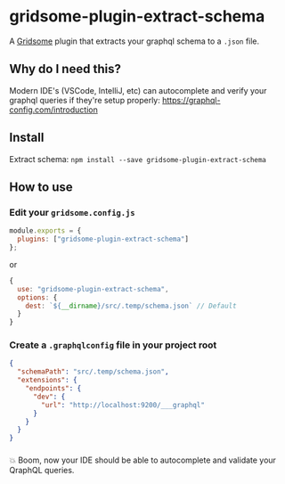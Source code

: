 # gridsome-plugin-extract-schema

A [Gridsome](https://gridsome.org/) plugin that extracts your graphql schema to a `.json` file.

## Why do I need this?

Modern IDE's (VSCode, IntelliJ, etc) can autocomplete and verify your graphql queries if they're setup properly:
https://graphql-config.com/introduction

## Install

Extract schema:
`npm install --save gridsome-plugin-extract-schema`

## How to use

### Edit your `gridsome.config.js`

```javascript
module.exports = {
  plugins: ["gridsome-plugin-extract-schema"]
};
```

or

```javascript
{
  use: "gridsome-plugin-extract-schema",
  options: {
    dest: `${__dirname}/src/.temp/schema.json` // Default
  }
}
```

### Create a `.graphqlconfig` file in your project root

```json
{
  "schemaPath": "src/.temp/schema.json",
  "extensions": {
    "endpoints": {
      "dev": {
        "url": "http://localhost:9200/___graphql"
      }
    }
  }
}
```
###
💥 Boom, now your IDE should be able to autocomplete and validate your QraphQL queries.